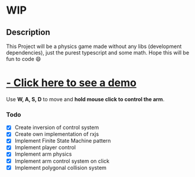 # WIP

## Description
This Project will be a physics game made without any libs (development dependencies), just the purest typescript and some math. Hope this will be fun to code 😄

# [- Click here to see a demo](https://vitorfigm.github.io/Physics-simulation/)
Use **W, A, S, D** to move and **hold mouse click to control the arm**. 

### Todo
- [X] Create inversion of control system
- [X] Create own implementation of rxjs
- [X] Implement Finite State Machine pattern
- [X] Implement player control
- [X] Implement arm physics
- [X] Implement arm control system on click
- [X] Implement polygonal collision  system
